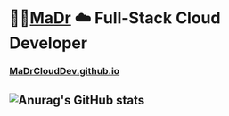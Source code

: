 # :rocket::cactus:[MaDr](https://MaDr.io) :cloud: Full-Stack Cloud Developer 
### [MaDrCloudDev.github.io](https://MaDrCloudDev.github.io)
## ![Anurag's GitHub stats](https://github-readme-stats.vercel.app/api?username=MaDrCloudDev_private=true)


